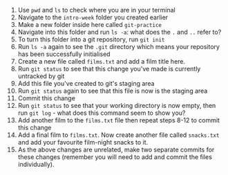 1. Use `pwd` and `ls` to check where you are in your terminal
2. Navigate to the `intro-week` folder you created earlier
3. Make a new folder inside here called `git-practice`
4. Navigate into this folder and run `ls -a`: what does the `.` and `..` refer to?
5. To turn this folder into a git repository, run `git init`
6. Run `ls -a` again to see the `.git` directory which means your repository has been successfully initialised
7. Create a new file called `films.txt` and add a film title here.
8. Run `git status` to see that this change you've made is currently untracked by git
9. Add this file you've created to git's staging area
10. Run `git status` again to see that this file is now is the staging area
11. Commit this change
12. Run `git status` to see that your working directory is now empty, then run `git log` - what does this command seem to show you?
13. Add another film to the `films.txt` file then repeat steps 8-12 to commit this change
14. Add a final film to `films.txt`. Now create another file called `snacks.txt` and add your favourite film-night snacks to it.
15. As the above changes are unrelated, make two separate commits for these changes (remember you will need to add and commit the files individually).

